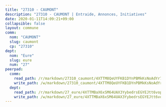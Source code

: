 ```yaml
---
title: "27310 - CAUMONT"
description: "27310 - CAUMONT | Entraide, Annonces, Initiatives"
date: 2020-01-11T14:09:21+09:00
collapsible: false
layout: commune
comm:
  nom: "CAUMONT"
  slug: caumont
  cp: "27310"
dept:
  nom: "Eure"
  slug: eure
  num: "27"
peerpad:
  comm:
    read_path: /r/markdown/27310_caumont/4XTTM8QeUYFKB1DYnPBMkKsNoAdYr73C17DPsXsVgwFDkNKr1
    write_path: /w/markdown/27310_caumont/4XTTM8QeUYFKB1DYnPBMkKsNoAdYr73C17DPsXsVgwFDkNKr1-K3TgUdA3URBYYn2BJbt9UFRLy314WbkxReKWsj9yo7kfSAqVnUfnUV1cjYkeeHwuzrjJj96Reyk7Q5NFLTGb4ErDticC2Qj7MhFqA3DoZriWQh9fQbmcUHaNEKfpy8oGCnnFACJD
  dept:
    read_path: /r/markdown/27_eure/4XTTMBaX6xSM64UAX3YybedrsEGYEJtt6vopdQsPEFtGijgwg
    write_path: /w/markdown/27_eure/4XTTMBaX6xSM64UAX3YybedrsEGYEJtt6vopdQsPEFtGijgwg-K3TgUmjy61Gu7ZFzjoVmiacXP2Rc4pq6sxVCYUX3mFQZWQw9yCKsEoAMagtuW4jJTYhK96DsWW4cPmZLagvQNZ34BscGcu4btrtJibt18c1mpqofaWe6Q3RartDiuMTjY7NrsH4r
---
```


